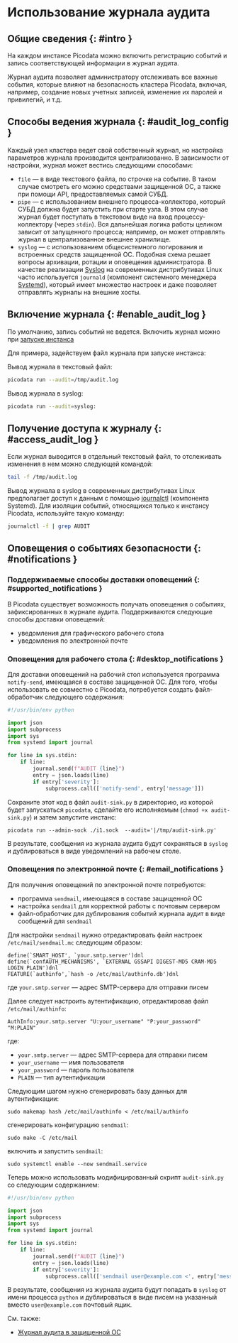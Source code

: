 # Использование журнала аудита

## Общие сведения  {: #intro }

На каждом инстансе Picodata можно включить регистрацию событий и
запись соответствующей информации в журнал аудита.

Журнал аудита позволяет администратору отслеживать все важные события,
которые влияют на безопасность кластера Picodata, включая, например,
создание новых учетных записей, изменение их паролей и привилегий, и
т.д.

## Способы ведения журнала {: #audit_log_config }

Каждый узел кластера ведет свой собственный журнал, но настройка
параметров журнала производится централизованно. В зависимости от
настройки, журнал может вестись следующими способами:

- `file` — в виде текстового файла, по строчке на событие. В таком
случае смотреть его можно средствами защищенной ОС, а также при помощи
API, предоставляемых самой СУБД.
- `pipe` — с использованием внешнего процесса-коллектора, который СУБД должна
будет запустить при старте узла. В этом случае журнал будет поступать в
текстовом виде на вход процессу-коллектору (через `stdin`). Вся дальнейшая
логика работы целиком зависит от запущенного процесса; например, он
может отправлять журнал в централизованное внешнее хранилище.
- `syslog` — с использованием общесистемного логирования и встроенных
средств защищенной ОС. Подобная схема решает вопросы архивации, ротации
и оповещения администратора. В качестве реализации
[Syslog](https://ru.wikipedia.org/wiki/Syslog) на
современных дистрибутивах Linux часто используется `journald` (компонент
системного менеджера
[Systemd](https://ru.wikipedia.org/wiki/Systemd)),
который имеет множество настроек и даже позволяет отправлять журналы на
внешние хосты.

## Включение журнала {: #enable_audit_log }

По умолчанию, запись событий не ведется. Включить журнал можно при
[запуске инстанса](../reference/cli.md#run_audit)
<!-- - с помощью API-функции [pico.audit()](../reference/api.md#picoaudit) -->

Для примера, задействуем файл журнала при запуске инстанса:

Вывод журнала в текстовый файл:

```bash
picodata run --audit=/tmp/audit.log
```

Вывод журнала в syslog:

```bash
picodata run --audit=syslog:
```

## Получение доступа к журналу {: #access_audit_log }

Если журнал выводится в отдельный текстовый файл, то отслеживать
изменения в нем можно следующей командой:

```bash
tail -f /tmp/audit.log
```

Вывод журнала в syslog в современных дистрибутивах Linux предполагает
доступ к данным с помощью
[journalctl](https://www.man7.org/linux/man-pages/man1/journalctl.1.html)
(компонента Systemd). Для изоляции событий, относящихся только к
инстансу Picodata, используйте такую команду:

```bash
journalctl -f | grep AUDIT
```

## Оповещения о событиях безопасности {: #notifications }

### Поддерживаемые способы доставки оповещений {: #supported_notifications }

В Picodata существует возможность получать оповещения о событиях,
зафиксированных в журнале аудита. Поддерживаются следующие способы
доставки оповещений:

- уведомления для графического рабочего стола
- уведомления по электронной почте

### Оповещения для рабочего стола {: #desktop_notifications }

Для доставки оповещений на рабочий стол используется программа
`notify-send`, имеющаяся в составе защищенной ОС. Для того, чтобы
использовать ее совместно с Picodata, потребуется создать файл-обработчик
следующего содержания:

```python
#!/usr/bin/env python

import json
import subprocess
import sys
from systemd import journal

for line in sys.stdin:
    if line:
        journal.send(f"AUDIT {line}")
        entry = json.loads(line)
        if entry['severity']:
            subprocess.call(['notify-send', entry['message']])

```

Сохраните этот код в файл `audit-sink.py` в директорию, из которой будет
запускаться `picodata`, сделайте его исполняемым (`chmod +x
audit-sink.py`) и затем запустите инстанс:

```shell
picodata run --admin-sock ./i1.sock  --audit='|/tmp/audit-sink.py'
```
В результате, сообщения из журнала аудита будут сохраняться в `syslog` и
дублироваться в виде уведомлений на рабочем столе.

### Оповещения по электронной почте {: #email_notifications }

Для получения оповещений по электронной почте потребуются:

- программа `sendmail`, имеющаяся в составе защищенной ОС
- настройка `sendmail` для корректной работы с почтовым сервером
- файл-обработчик для дублирования событий журнала аудит в виде сообщений для `sendmail`

Для настройки `sendmail` нужно отредактировать файл настроек
`/etc/mail/sendmail.mc` следующим образом:

```
define(`SMART_HOST', `your.smtp.server')dnl
define(`confAUTH_MECHANISMS', `EXTERNAL GSSAPI DIGEST-MD5 CRAM-MD5 LOGIN PLAIN')dnl
FEATURE(`authinfo',`hash -o /etc/mail/authinfo.db')dnl
```

где `your.smtp.server` — адрес SMTP-сервера для отправки писем

Далее следует настроить аутентификацию, отредактировав файл `/etc/mail/authinfo`:

```
AuthInfo:your.smtp.server "U:your_username" "P:your_password" "M:PLAIN"
```

где:

- `your.smtp.server` — адрес SMTP-сервера для отправки писем
- `your_username` — имя пользователя
- `your_password` — пароль пользователя
- `PLAIN` — тип аутентификации

Следующим шагом нужно сгенерировать базу данных для аутентификации:

```shell
sudo makemap hash /etc/mail/authinfo < /etc/mail/authinfo
```

сгенерировать конфигурацию `sendmail`:

```shell
sudo make -C /etc/mail
```

включить и запустить `sendmail`:

```shell
sudo systemctl enable --now sendmail.service
```

Теперь можно использовать модифицированный скрипт `audit-sink.py` со следующим содержанием:

```python
#!/usr/bin/env python

import json
import subprocess
import sys
from systemd import journal

for line in sys.stdin:
    if line:
        journal.send(f"AUDIT {line}")
        entry = json.loads(line)
        if entry['severity']:
            subprocess.call(['sendmail user@example.com <', entry['message']])

```

В результате, сообщения из журнала аудита будут попадать в `syslog` от
имени процесса `python` и дублироваться в виде писем на указанный вместо
`user@example.com` почтовый ящик.

См. также:

- [Журнал аудита в защищенной ОС](../security/audit_log.md)
